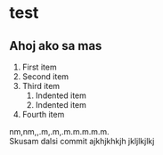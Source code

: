 # test
## Ahoj ako sa mas 
1. First item
2. Second item
3. Third item
    1. Indented item
    2. Indented item
4. Fourth item

nm,nm,,.m,.m,.m.m.m.m.m.  
Skusam dalsi commit
ajkhjkhkjh
jkljlkjlkj

